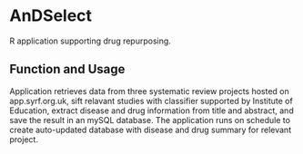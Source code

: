 # AnDSelect

R application supporting drug repurposing. 

## Function and Usage
Application retrieves data from three systematic review projects hosted on app.syrf.org.uk, sift relavant studies with classifier supported by Institute of Education, extract disease and drug information from title and abstract, and save the result in an mySQL database. The application runs on schedule to create auto-updated database with disease and drug summary for relevant project.

 
